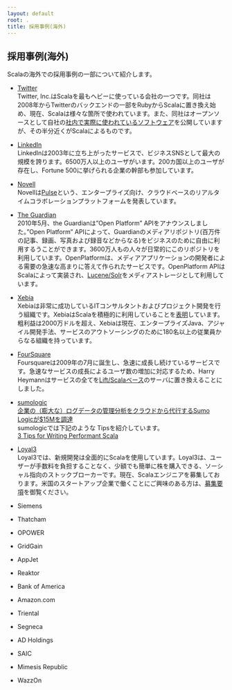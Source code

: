 ```yaml
---
layout: default
root: .
title: 採用事例(海外)
---
```


## 採用事例(海外)

Scalaの海外での採用事例の一部について紹介します。

* [Twitter](http://twitter.com/)  
Twitter, Inc.はScalaを最もヘビーに使っている会社の一つです。同社は2008年からTwitterのバックエンドの一部をRubyからScalaに置き換え始め、現在、Scalaは様々な箇所で使われています。また、同社はオープンソースとして自社の[社内で実際に使われているソフトウェア](https://github.com/twitter/)を公開していますが、その半分近くがScalaによるものです。

* [LinkedIn](http://www.linkedin.com/home)  
LinkedInは2003年に立ち上がったサービスで、ビジネスSNSとして最大の規模を誇ります。6500万人以上のユーザがいます。200カ国以上のユーザが存在し、Fortune 500に挙げられる企業の幹部も参加しています。

* [Novell](http://www.novell.com/home/)  
Novellは[Pulse](http://www.novell.com/products/pulse/)という、エンタープライズ向け、クラウドベースのリアルタイムコラボレーションプラットフォームを発表しています。

* [The Guardian](http://www.guardian.co.uk/)  
2010年5月、the Guardianは”Open Platform” APIをアナウンスしました。”Open Platform” APIによって、Guardianのメディアリポジトリ(百万件の記事、録画、写真および録音などからなる)をビジネスのために自由に利用するうことができます。3600万人もの人々が日常的にこのリポジトリを利用しています。OpenPlatformは、メディアアプリケーションの開発者による需要の急速な高まりに答えて作られたサービスです。OpenPlatform APIはScalaによって実装され、[Lucene/Solr](http://www.lucidimagination.com/About/Company-News/Guardian-News-and-Media-collaborates-Lucid-Imagination-Next-Generation-Open-Platf)をメディアストレージとして利用しています。

* [Xebia](http://www.xebia.com/)  
Xebiaは非常に成功しているITコンサルタントおよびプロジェクト開発を行う組織です。XebiaはScalaを積極的に利用していることを[表明](http://www.xebia.com/news/scala)しています。粗利益は2000万ドルを超え、Xebiaは現在、エンタープライズJava、アジャイル開発手法、サービスのアウトソーシングのために180名以上の従業員からなる組織を持っています。

* [FourSquare](http://foursquare.com/)  
Foursquareは2009年の7月に誕生し、急速に成長し続けているサービスです。急速なサービスの成長によるユーザ数の増加に対応するため、Harry Heymannはサービスの全てを[Lift/Scalaベース](http://liftweb.net/)のサーバに置き換えることにしました。

* [sumologic](http://www.sumologic.com/)  
[企業の（膨大な）ログデータの管理分析をクラウドから代行するSumo Logicが$15Mを調達](http://jp.techcrunch.com/archives/20120131log-data-management-and-analytics-startup-sumo-logic-raises-15m-from-greylock-and-others/)  
sumologicでは下記のような Tipsを紹介しています。  
[3 Tips for Writing Performant Scala](http://www.sumologic.com/blog/technology/3-tips-for-writing-performant-scala)

* [Loyal3](http://www.loyal3.com/)  
Loyal3では、新規開発は全面的にScalaを使用しています。Loyal3は、ユーザーが手数料を負担することなく、少額でも簡単に株を購入できる、ソーシャル指向のストックブローカーです。現在、Scalaエンジニアを募集しております。米国のスタートアップ企業で働くことにご興味のある方は、[募集要項](http://www.indeed.com/job/%E3%82%B7%E3%83%8B%E3%82%A2%E3%82%BD%E3%83%95%E3%83%88%E3%82%A6%E3%82%A7%E3%82%A2%E3%82%A8%E3%83%B3%E3%82%B8%E3%83%8B%E3%82%A2-7f57a0e0ce91bfb1)を御覧ください。
* Siemens
* Thatcham
* OPOWER
* GridGain
* AppJet
* Reaktor
* Bank of America
* Amazon.com
* Triental
* Segneca
* AD Holdings
* SAIC
* Mimesis Republic
* WazzOn
